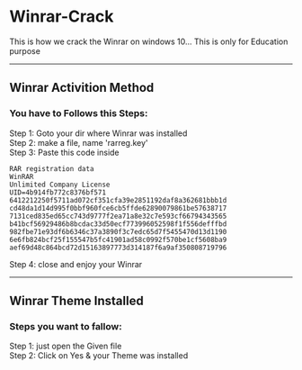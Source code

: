 # Winrar-Crack
This is how we crack the Winrar on windows 10... This is only for Education purpose <hr>
## Winrar Activition Method
### You have to Follows this Steps:
Step 1: Goto your dir where Winrar was installed <br>
Step 2: make a file, name 'rarreg.key' <br>
Step 3: Paste this code inside <br>
```
RAR registration data
WinRAR
Unlimited Company License
UID=4b914fb772c8376bf571
6412212250f5711ad072cf351cfa39e2851192daf8a362681bbb1d
cd48da1d14d995f0bbf960fce6cb5ffde62890079861be57638717
7131ced835ed65cc743d9777f2ea71a8e32c7e593cf66794343565
b41bcf56929486b8bcdac33d50ecf773996052598f1f556defffbd
982fbe71e93df6b6346c37a3890f3c7edc65d7f5455470d13d1190
6e6fb824bcf25f155547b5fc41901ad58c0992f570be1cf5608ba9
aef69d48c864bcd72d15163897773d314187f6a9af350808719796
```
Step 4: close and enjoy your Winrar <hr>
## Winrar Theme Installed
### Steps you want to fallow:
Step 1: just open the Given file <br>
Step 2: Click on Yes & your Theme was installed

